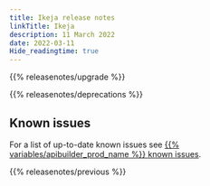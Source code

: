 ```yaml
---
title: Ikeja release notes
linkTitle: Ikeja
description: 11 March 2022
date: 2022-03-11
Hide_readingtime: true
---
```

<!-- ## Summary -->

{{% releasenotes/upgrade %}}

<!-- ## Breaking changes -->

<!-- ## Features -->

<!-- ## Fixes -->

{{% releasenotes/deprecations %}}

<!-- Regenerate modules/plugins with api-builder-tools script -->
<!-- ## Updated modules -->

<!-- ## Updated plugins -->

## Known issues

For a list of up-to-date known issues see [{{% variables/apibuilder_prod_name %}} known issues](/docs/known_issues/).

{{% releasenotes/previous %}}